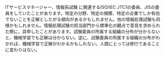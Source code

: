 ITサービスマネージャー、情報系試験 に関連するISO/IEC JTC1の委員、JISの委員をしていたことがあります。特定の分野、特定の規模、特定の企業でしか有効でないことを正解としたがる傾向があるかもしれません。他の情報処理試験も同様かもしれません。情報処理試験の担当部門から標準化の観点で意見を求められた際に、具申したことがあります。試験委員の所属する組織の分布が分からないと、機械学習でも正解は分からない。逆に、試験委員の所属する組織の分布がわかれば、機械学習で正解がわかるかもしれない。人間にとっては修行であることに変わりはない。
